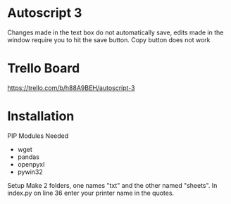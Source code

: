 # Autoscript 3

Changes made in the text box do not automatically save, edits made in the window require you to hit the save button. Copy button does not work

# Trello Board
https://trello.com/b/h88A9BEH/autoscript-3

# Installation 
PIP Modules Needed
- wget
- pandas
- openpyxl
- pywin32

Setup
Make 2 folders, one names "txt" and the other named "sheets". In index.py on line 36 enter your printer name in the quotes.
